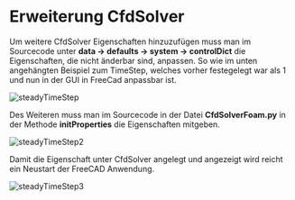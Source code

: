 # Erweiterung CfdSolver

Um weitere CfdSolver Eigenschaften hinzuzufügen muss man im Sourcecode unter **data -> defaults -> system ->
controlDict** die Eigenschaften, die nicht änderbar sind, anpassen.
So wie im unten angehängten Beispiel zum TimeStep, welches vorher festegelegt war als 1 und nun in der GUI in FreeCad anpassbar ist.

![steadyTimeStep](https://user-images.githubusercontent.com/80594490/173585733-54a3fa5c-e1c4-4a94-bc10-5eea8f6842d3.PNG)

Des Weiteren muss man im Sourcecode in der Datei **CfdSolverFoam.py** in der Methode **initProperties** die Eigenschaften mitgeben.

![steadyTimeStep2](https://user-images.githubusercontent.com/80594490/173586571-8ae75112-52ba-44ed-b608-0f3758c13444.PNG)

Damit die Eigenschaft unter CfdSolver angelegt und angezeigt wird reicht ein Neustart der FreeCAD Anwendung.

![steadyTimeStep3](https://user-images.githubusercontent.com/80594490/173587944-74f428ed-6585-433b-a43b-169755f5885f.PNG)
